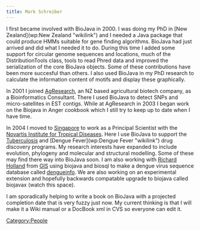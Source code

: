 ```yaml
---
title: Mark Schreiber
---
```


I first became involved with BioJava in 2000. I was doing my PhD in [New
Zealand](wp:New Zealand "wikilink") and I needed a Java package that
could produce HMMs suitable for gene finding algorithms. BioJava had
just arrived and did what I needed it to do. During this time I added
some support for circular genome sequences and locations, much of the
DistributionTools class, tools to read Phred data and improved the
serialization of the core BioJava objects. Some of these contributions
have been more succesful than others. I also used BioJava in my PhD
research to calculate the information content of motifs and display
these graphically.

In 2001 I joined [AgResearch](http://www.agresearch.co.nz/), an NZ based
agricultural biotech company, as a Bioinformatics Consultant. There I
used BioJava to detect SNPs and micro-satellites in EST contigs. While
at AgResearch in 2003 I began work on the Biojava in Anger cookbook
which I still try to keep up to date when I have time.

In 2004 I moved to [Singapore](wp:Singapore "wikilink") to work as a
Principal Scientist with the [Novartis Institute for Tropical
Diseases](http://www.nitd.novartis.com/). Here I use BioJava to support
the [Tuberculosis](wp:Tuberculosis "wikilink") and [Dengue
Fever](wp:Dengue Fever "wikilink") drug discovery programs. My research
interests have expanded to include evolution, phylogeny and molecular
and structural modelling. Some of these may find there way into BioJava
soon. I am also working with [Richard Holland](User:Rholland "wikilink")
from [GIS](http://www.gis.a-star.edu.sg/) using biojava and biosql to
make a dengue virus sequence database called
[dengueinfo](http://www.dengueinfo.org/). We are also working on an
experimental extension and hopefully backwards compatable upgrade to
biojava called biojavax (watch this space).

I am sporadically helping to write a book on BioJava with a projected
completion date that is very fuzzy just now. My current thinking is that
I will make it a Wiki manual or a DocBook xml in CVS so everyone can
edit it.

<Category:People>

